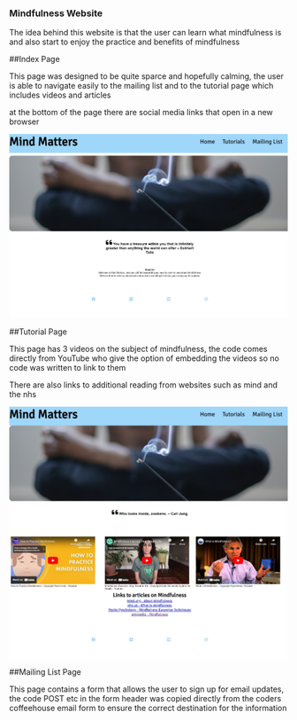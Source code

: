 ### Mindfulness Website

The idea behind this website is that the user can learn what mindfulness is and also start to enjoy the practice and benefits of mindfulness

##Index Page

This page was designed to be quite sparce and hopefully calming, the user is able to navigate easily to the mailing list and to the tutorial page which includes videos and articles

at the bottom of the page there are social media links that open in a new browser

![image](https://github.com/JamesCowans/portfolio-project-1-mindfullness/blob/a90d4e92ad2c47719166440c3484f9674a0d477d/assets/images/Mind%20Matters%20Index%20Page.jpeg)

##Tutorial Page

This page has 3 videos on the subject of mindfulness, the code comes directly from YouTube who give the option of embedding the videos so no code was written to link to them

There are also links to additional reading from websites such as mind and the nhs

![image](https://github.com/JamesCowans/portfolio-project-1-mindfullness/blob/162fd3ed2c3911045cce71f8f0904b915ebed64d/assets/images/Mind%20Matters%20Tutorial%20Page.jpeg)

##Mailing List Page

This page contains a form that allows the user to sign up for email updates, the code POST etc in the form header was copied directly from the coders coffeehouse email form to ensure the correct destination for the information
